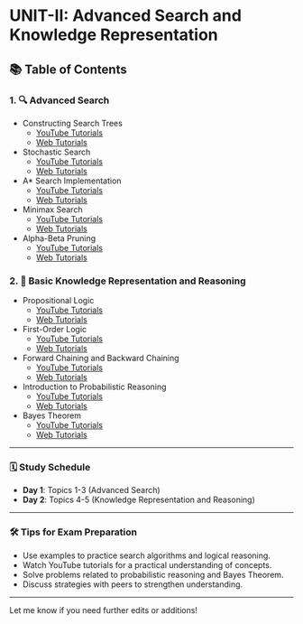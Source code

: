 # UNIT-II: Advanced Search and Knowledge Representation

## 📚 Table of Contents

### 1. 🔍 **Advanced Search**  
   - Constructing Search Trees  
     - [YouTube Tutorials](https://www.youtube.com/results?search_query=Constructing+Search+Trees+tutorial)  
     - [Web Tutorials](https://www.google.com/search?q=Constructing+Search+Trees+tutorial)  
   - Stochastic Search  
     - [YouTube Tutorials](https://www.youtube.com/results?search_query=Stochastic+Search+tutorial)  
     - [Web Tutorials](https://www.google.com/search?q=Stochastic+Search+tutorial)  
   - A* Search Implementation  
     - [YouTube Tutorials](https://www.youtube.com/results?search_query=A*+Search+Implementation+tutorial)  
     - [Web Tutorials](https://www.google.com/search?q=A*+Search+Implementation+tutorial)  
   - Minimax Search  
     - [YouTube Tutorials](https://www.youtube.com/results?search_query=Minimax+Search+tutorial)  
     - [Web Tutorials](https://www.google.com/search?q=Minimax+Search+tutorial)  
   - Alpha-Beta Pruning  
     - [YouTube Tutorials](https://www.youtube.com/results?search_query=Alpha-Beta+Pruning+tutorial)  
     - [Web Tutorials](https://www.google.com/search?q=Alpha-Beta+Pruning+tutorial)  

### 2. 📖 **Basic Knowledge Representation and Reasoning**  
   - Propositional Logic  
     - [YouTube Tutorials](https://www.youtube.com/results?search_query=Propositional+Logic+tutorial)  
     - [Web Tutorials](https://www.google.com/search?q=Propositional+Logic+tutorial)  
   - First-Order Logic  
     - [YouTube Tutorials](https://www.youtube.com/results?search_query=First-Order+Logic+tutorial)  
     - [Web Tutorials](https://www.google.com/search?q=First-Order+Logic+tutorial)  
   - Forward Chaining and Backward Chaining  
     - [YouTube Tutorials](https://www.youtube.com/results?search_query=Forward+Chaining+and+Backward+Chaining+tutorial)  
     - [Web Tutorials](https://www.google.com/search?q=Forward+Chaining+and+Backward+Chaining+tutorial)  
   - Introduction to Probabilistic Reasoning  
     - [YouTube Tutorials](https://www.youtube.com/results?search_query=Introduction+to+Probabilistic+Reasoning+tutorial)  
     - [Web Tutorials](https://www.google.com/search?q=Introduction+to+Probabilistic+Reasoning+tutorial)  
   - Bayes Theorem  
     - [YouTube Tutorials](https://www.youtube.com/results?search_query=Bayes+Theorem+tutorial)  
     - [Web Tutorials](https://www.google.com/search?q=Bayes+Theorem+tutorial)  

---

### 🗓️ Study Schedule  
- **Day 1**: Topics 1-3 (Advanced Search)  
- **Day 2**: Topics 4-5 (Knowledge Representation and Reasoning)  

---

### 🛠️ Tips for Exam Preparation  
- Use examples to practice search algorithms and logical reasoning.  
- Watch YouTube tutorials for a practical understanding of concepts.  
- Solve problems related to probabilistic reasoning and Bayes Theorem.  
- Discuss strategies with peers to strengthen understanding.  

---

Let me know if you need further edits or additions!
